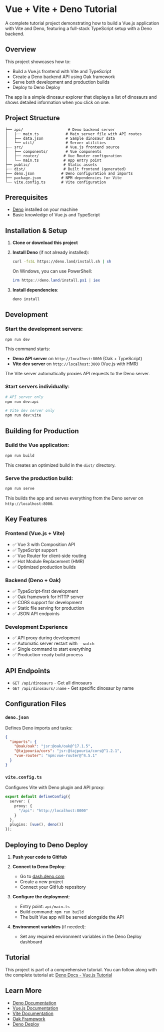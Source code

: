 # Vue + Vite + Deno Tutorial

A complete tutorial project demonstrating how to build a Vue.js application with Vite and Deno, featuring a full-stack TypeScript setup with a Deno backend.

## Overview

This project showcases how to:
- Build a Vue.js frontend with Vite and TypeScript
- Create a Deno backend API using Oak framework
- Serve both development and production builds
- Deploy to Deno Deploy

The app is a simple dinosaur explorer that displays a list of dinosaurs and shows detailed information when you click on one.

## Project Structure

```
├── api/                    # Deno backend server
│   ├── main.ts            # Main server file with API routes
│   ├── data.json          # Sample dinosaur data
│   └── util/              # Server utilities
├── src/                   # Vue.js frontend source
│   ├── components/        # Vue components
│   ├── router/           # Vue Router configuration
│   └── main.ts           # App entry point
├── public/               # Static assets
├── dist/                 # Built frontend (generated)
├── deno.json            # Deno configuration and imports
├── package.json         # NPM dependencies for Vite
└── vite.config.ts       # Vite configuration
```

## Prerequisites

- [Deno](https://deno.land/) installed on your machine
- Basic knowledge of Vue.js and TypeScript

## Installation & Setup

1. **Clone or download this project**

2. **Install Deno** (if not already installed):
   ```bash
   curl -fsSL https://deno.land/install.sh | sh
   ```
   
   On Windows, you can use PowerShell:
   ```powershell
   irm https://deno.land/install.ps1 | iex
   ```

3. **Install dependencies**:
   ```bash
   deno install
   ```

## Development

### Start the development servers:
```bash
npm run dev
```

This command starts:
- **Deno API server** on `http://localhost:8000` (Oak + TypeScript)
- **Vite dev server** on `http://localhost:3000` (Vue.js with HMR)

The Vite server automatically proxies API requests to the Deno server.

### Start servers individually:
```bash
# API server only
npm run dev:api

# Vite dev server only
npm run dev:vite
```

## Building for Production

### Build the Vue application:
```bash
npm run build
```

This creates an optimized build in the `dist/` directory.

### Serve the production build:
```bash
npm run serve
```

This builds the app and serves everything from the Deno server on `http://localhost:8000`.

## Key Features

### Frontend (Vue.js + Vite)
- ✅ Vue 3 with Composition API
- ✅ TypeScript support
- ✅ Vue Router for client-side routing
- ✅ Hot Module Replacement (HMR)
- ✅ Optimized production builds

### Backend (Deno + Oak)
- ✅ TypeScript-first development
- ✅ Oak framework for HTTP server
- ✅ CORS support for development
- ✅ Static file serving for production
- ✅ JSON API endpoints

### Development Experience
- ✅ API proxy during development
- ✅ Automatic server restart with `--watch`
- ✅ Single command to start everything
- ✅ Production-ready build process

## API Endpoints

- `GET /api/dinosaurs` - Get all dinosaurs
- `GET /api/dinosaurs/:name` - Get specific dinosaur by name

## Configuration Files

### `deno.json`
Defines Deno imports and tasks:
```json
{
  "imports": {
    "@oak/oak": "jsr:@oak/oak@^17.1.5",
    "@tajpouria/cors": "jsr:@tajpouria/cors@^1.2.1",
    "vue-router": "npm:vue-router@^4.5.1"
  }
}
```

### `vite.config.ts`
Configures Vite with Deno plugin and API proxy:
```typescript
export default defineConfig({
  server: {
    proxy: {
      "/api": "http://localhost:8000"
    }
  },
  plugins: [vue(), deno()]
});
```

## Deploying to Deno Deploy

1. **Push your code to GitHub**

2. **Connect to Deno Deploy**:
   - Go to [dash.deno.com](https://dash.deno.com)
   - Create a new project
   - Connect your GitHub repository

3. **Configure the deployment**:
   - Entry point: `api/main.ts`
   - Build command: `npm run build`
   - The built Vue app will be served alongside the API

4. **Environment variables** (if needed):
   - Set any required environment variables in the Deno Deploy dashboard

## Tutorial

This project is part of a comprehensive tutorial. You can follow along with the complete tutorial at: [Deno Docs - Vue.js Tutorial](https://docs.deno.com/runtime/tutorials/how_to_with_npm/vue/)

## Learn More

- [Deno Documentation](https://docs.deno.com/)
- [Vue.js Documentation](https://vuejs.org/)
- [Vite Documentation](https://vitejs.dev/)
- [Oak Framework](https://github.com/oakserver/oak)
- [Deno Deploy](https://deno.com/deploy)
